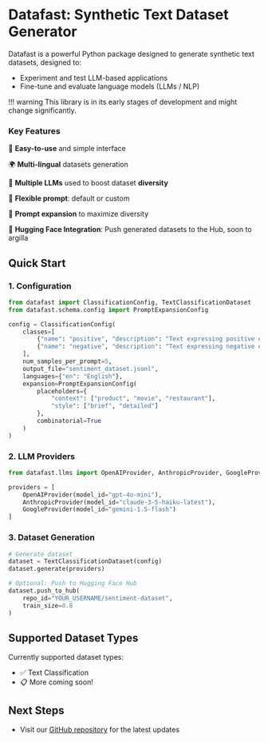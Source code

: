 # Datafast: Synthetic Text Dataset Generator

Datafast is a powerful Python package designed to generate synthetic text datasets, designed to:

* Experiment and test LLM-based applications
* Fine-tune and evaluate language models (LLMs / NLP)

!!! warning
    This library is in its early stages of development and might change significantly.

### Key Features

🚀 **Easy-to-use** and simple interface

🌍 **Multi-lingual** datasets generation 

🤖 **Multiple LLMs** used to boost dataset **diversity**

📝 **Flexible prompt**: default or custom

🔄 **Prompt expansion** to maximize diversity

🤗 **Hugging Face Integration**: Push generated datasets to the Hub, soon to argilla

## Quick Start

### 1. Configuration
```python
from datafast import ClassificationConfig, TextClassificationDataset
from datafast.schema.config import PromptExpansionConfig

config = ClassificationConfig(
    classes=[
        {"name": "positive", "description": "Text expressing positive emotions or approval"},
        {"name": "negative", "description": "Text expressing negative emotions or criticism"}
    ],
    num_samples_per_prompt=5,
    output_file="sentiment_dataset.jsonl",
    languages={"en": "English"},
    expansion=PromptExpansionConfig(
        placeholders={
            "context": ["product", "movie", "restaurant"],
            "style": ["brief", "detailed"]
        },
        combinatorial=True
    )
)
```

### 2. LLM Providers
```python
from datafast.llms import OpenAIProvider, AnthropicProvider, GoogleProvider

providers = [
    OpenAIProvider(model_id="gpt-4o-mini"),
    AnthropicProvider(model_id="claude-3-5-haiku-latest"),
    GoogleProvider(model_id="gemini-1.5-flash")
]
```

### 3. Dataset Generation
```python
# Generate dataset
dataset = TextClassificationDataset(config)
dataset.generate(providers)

# Optional: Push to Hugging Face Hub
dataset.push_to_hub(
    repo_id="YOUR_USERNAME/sentiment-dataset",
    train_size=0.8
)
```

## Supported Dataset Types

Currently supported dataset types:

* ✅ Text Classification
* 📋 More coming soon!

## Next Steps

* Visit our [GitHub repository](https://github.com/patrickfleith/datafast) for the latest updates
